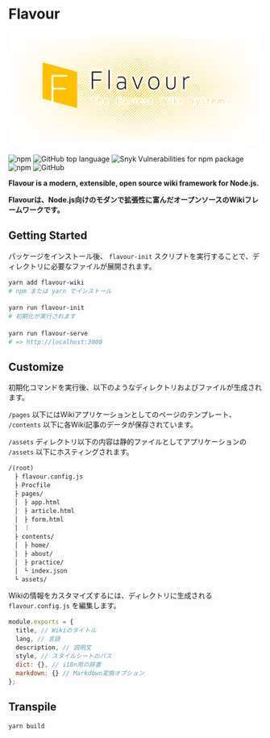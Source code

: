 # Flavour

![Flavour](https://raw.githubusercontent.com/mtsgi/flavour/master/resources/banner.png "Flavour | The Easiest Wiki System")

![npm](https://img.shields.io/npm/v/flavour-wiki?style=flat-square)
![GitHub top language](https://img.shields.io/github/languages/top/mtsgi/flavour?style=flat-square)
![Snyk Vulnerabilities for npm package](https://img.shields.io/snyk/vulnerabilities/npm/flavour-wiki?style=flat-square)
![npm](https://img.shields.io/npm/dt/flavour-wiki?style=flat-square)
![GitHub](https://img.shields.io/github/license/mtsgi/flavour?style=flat-square)

**Flavour is a modern, extensible, open source wiki framework for Node.js.**

**Flavourは、Node.js向けのモダンで拡張性に富んだオープンソースのWikiフレームワークです。**

## Getting Started

パッケージをインストール後、 `flavour-init` スクリプトを実行することで、ディレクトリに必要なファイルが展開されます。

```sh
yarn add flavour-wiki
# npm または yarn でインストール

yarn run flavour-init
# 初期化が実行されます

yarn run flavour-serve
# => http://localhost:3000
```

## Customize

初期化コマンドを実行後、以下のようなディレクトリおよびファイルが生成されます。

`/pages` 以下にはWikiアプリケーションとしてのページのテンプレート、 `/contents` 以下に各Wiki記事のデータが保存されています。

`/assets` ディレクトリ以下の内容は静的ファイルとしてアプリケーションの `/assets` 以下にホスティングされます。

```
/(root)
　├ flavour.config.js
　├ Procfile
　├ pages/
　│　├ app.html
　│　├ article.html
　│　├ form.html
　│　︙
　├ contents/
　│　├ home/
　│　├ about/
　│　├ practice/
　│　└ index.json
　└ assets/
```

Wikiの情報をカスタマイズするには、ディレクトリに生成される `flavour.config.js` を編集します。

```js
module.exports = {
  title, // Wikiのタイトル
  lang, // 言語
  description, // 説明文
  style, // スタイルシートのパス
  dict: {}, // i18n用の辞書
  markdown: {} // Markdown変換オプション
};
```

## Transpile

```
yarn build
```
